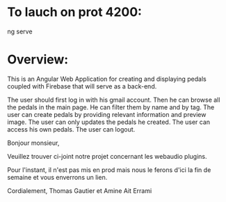 # To lauch on prot 4200:
ng serve

# Overview:

This is an Angular Web Application for creating and displaying pedals coupled with Firebase that will serve as a back-end.

The user should first log in with his gmail account.
Then he can browse all the pedals in the main page. He can filter them by name and by tag.
The user can create pedals by providing relevant information and preview image.
The user can only updates the pedals he created.
The user can access his own pedals.
The user can logout.

Bonjour monsieur,

Veuillez trouver ci-joint notre projet concernant les webaudio plugins.

Pour l'instant, il n'est pas mis en prod mais nous le ferons d'ici la fin de semaine et vous enverrons un lien.

Cordialement,
Thomas Gautier et Amine Ait Errami